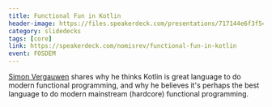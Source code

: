 ```yaml
---
title: Functional Fun in Kotlin
header-image: https://files.speakerdeck.com/presentations/717144e6f3f54fd7aca2215fff36c2b3/preview_slide_0.jpg
category: slidedecks
tags: [core]
link: https://speakerdeck.com/nomisrev/functional-fun-in-kotlin
event: FOSDEM
---
```

[Simon Vergauwen](https://twitter.com/vergauwen_simon) shares why he thinks Kotlin is great language to do modern functional programming, and why he believes it's perhaps the best language to do modern mainstream (hardcore) functional programming. 